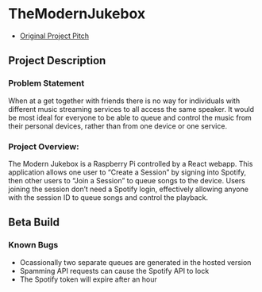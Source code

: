 # TheModernJukebox

- [Original Project Pitch](https://drive.google.com/file/d/1aa3IiDKp-Ap4I-m9czUQ7GLiG4GO3_Lz/view)

## Project Description
### Problem Statement
When at a get together with friends there is no way for individuals with different music streaming services to all access the same speaker. It would be most ideal for everyone to be able to queue and control the music from their personal devices, rather than from one device or one service.

### Project Overview: 
The Modern Jukebox is a Raspberry Pi controlled by a React webapp. This application allows one user to “Create a Session” by signing into Spotify, then other users to “Join a Session” to queue songs to the device. Users joining the session don’t need a Spotify login, effectively allowing anyone with the session ID to queue songs and control the playback. 

## Beta Build
### Known Bugs
- Ocassionally two separate queues are generated in the hosted version
- Spamming API requests can cause the Spotify API to lock
- The Spotify token will expire after an hour
